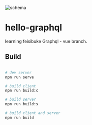 ![schema](https://cdn-images-1.medium.com/max/800/1*H9AANoofLqjS10Xd5TwRYw.png)

# hello-graphql
learning feisibuke Graphql - vue branch.

## Build
``` bash

# dev server
npm run serve

# build client
npm run build:c

# build server
npm run build:s

# build client and server
npm run build

```